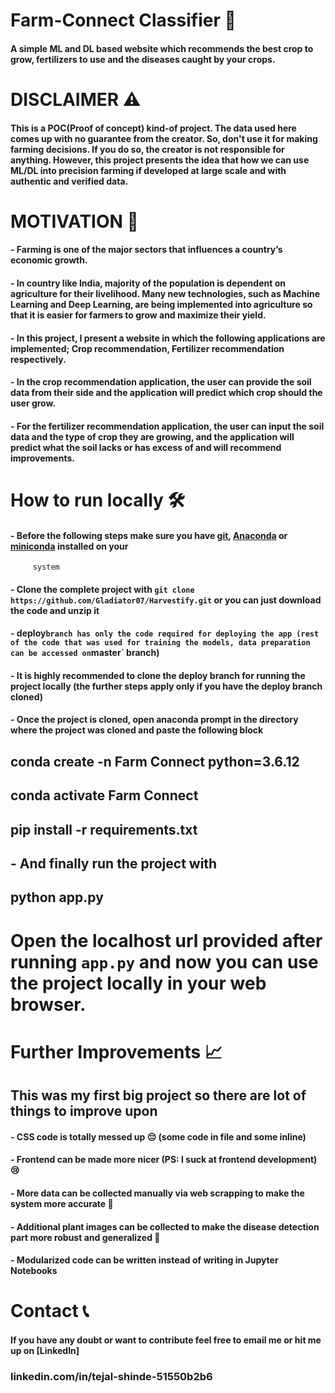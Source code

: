 # Farm-Connect Classifier 🌿
#### A simple ML and DL based website which recommends the best crop to grow, fertilizers to use and the diseases caught by your crops.

# DISCLAIMER ⚠️
#### This is a POC(Proof of concept) kind-of project. The data used here comes up with no guarantee from the creator. So, don't use it for making farming decisions. If you do so, the creator is not responsible for anything. However, this project presents the idea that how we can use ML/DL into precision farming if developed at large scale and with authentic and verified data.

# MOTIVATION 💪
#### - Farming is one of the major sectors that influences a country’s economic growth. 
#### - In country like India, majority of the population is dependent on agriculture for their livelihood. Many new technologies, such as Machine Learning and Deep Learning, are being implemented into agriculture so that it is easier for farmers to grow and maximize their yield. 
#### - In this project, I present a website in which the following applications are implemented; Crop recommendation, Fertilizer recommendation  respectively. 
#### - In the crop recommendation application, the user can provide the soil data from their side and the application will predict which crop should the user grow. 
#### - For the fertilizer recommendation application, the user can input the soil data and the type of crop they are growing, and the application will predict what the soil lacks or has excess of and will recommend improvements. 

# How to run locally 🛠️
  #### - Before the following steps make sure you have [git](https://git-scm.com/download), [Anaconda](https://www.anaconda.com/) or [miniconda](https://docs.conda.io/en/latest/miniconda.html) installed on your 
         system
  #### - Clone the complete project with `git clone https://github.com/Gladiator07/Harvestify.git` or you can just download the code and unzip it
  #### - deploy` branch has only the code required for deploying the app (rest of the code that was used for training the models, data preparation can be accessed on `master` branch)
  #### - It is highly recommended to clone the deploy branch for running the project locally (the further steps apply only if you have the deploy branch cloned)
  #### - Once the project is cloned, open anaconda prompt in the directory where the project was cloned and paste the following block
   ## conda create -n Farm Connect python=3.6.12
   ## conda activate Farm Connect
   ## pip install -r requirements.txt
  
   ## - And finally run the project with
   ##  python app.py
  # Open the localhost url provided after running `app.py` and now you can use the project locally in your web browser.

# Further Improvements 📈
  ## This was my first big project so there are lot of things to improve upon
#### - CSS code is totally messed up :pensive: (some code in file and some inline)
#### - Frontend can be made more nicer (PS: I suck at frontend development) :cry:	
#### - More data can be collected manually via web scrapping to make the system more accurate :monocle_face:	
#### - Additional plant images can be collected to make the disease detection part more robust and generalized :face_with_head_bandage:
#### - Modularized code can be written instead of writing in Jupyter Notebooks 
# Contact 📞

#### If you have any doubt or want to contribute feel free to email me or hit me up on [LinkedIn]
### linkedin.com/in/tejal-shinde-51550b2b6












  

